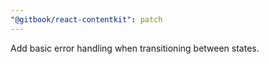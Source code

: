 ```yaml
---
"@gitbook/react-contentkit": patch
---
```


Add basic error handling when transitioning between states.
